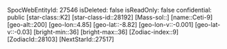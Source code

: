 ﻿---
location: [-8.82,4.85,200]
type: Station
tags:
- astro/Star

---
SpocWebEntityId: 27546
isDeleted: false
isReadOnly: false
confidential: public
[star-class::K2]
[star-class-id::28192]
[Mass-sol::]
[name::Ceti-9]
[geo-alt::200]
[geo-lon::4.85]
[geo-lat::-8.82]
[geo-lon-v::-0.001]
[geo-lat-v::-0.03]
[bright-min::36]
[bright-max::36]
[Zodiac-index::9]
[ZodiacId::28103]
[NextStarId::27517]


